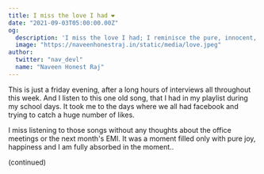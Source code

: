 ```yaml
---
title: I miss the love I had ❤️
date: "2021-09-03T05:00:00.00Z"
og:
  description: 'I miss the love I had; I reminisce the pure, innocent, dreamy love.'
  image: "https://naveenhonestraj.in/static/media/love.jpeg"
author:
  twitter: "nav_devl"
  name: "Naveen Honest Raj"
---
```


This is just a friday evening, after a long hours of interviews all throughout this week. And I listen to this one old song, that I had in my playlist during my school days. It took me to the days where we all had facebook and trying to catch a huge number of likes. 

I miss listening to those songs without any thoughts about the office meetings or the next month's EMI. It was a moment filled only with pure joy, happiness and I am fully absorbed in the moment..

(continued)